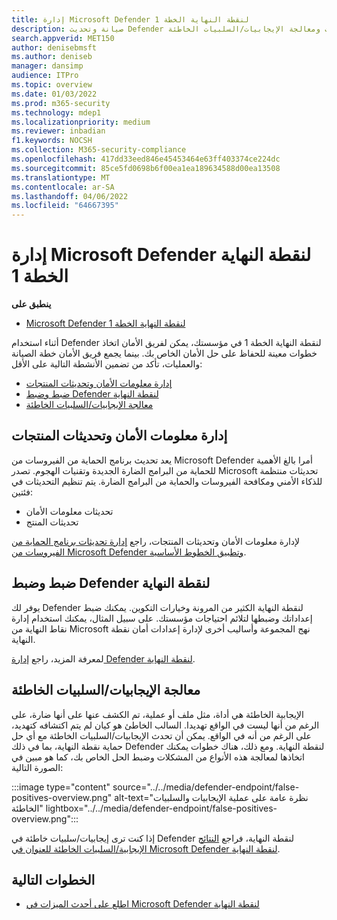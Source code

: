 ```yaml
---
title: إدارة Microsoft Defender لنقطة النهاية الخطة 1
description: صيانة وتحديث Defender لنقطة النهاية الخطة 1. إدارة الإعدادات والحصول على التحديثات ومعالجة الإيجابيات/السلبيات الخاطئة.
search.appverid: MET150
author: denisebmsft
ms.author: deniseb
manager: dansimp
audience: ITPro
ms.topic: overview
ms.date: 01/03/2022
ms.prod: m365-security
ms.technology: mdep1
ms.localizationpriority: medium
ms.reviewer: inbadian
f1.keywords: NOCSH
ms.collection: M365-security-compliance
ms.openlocfilehash: 417dd33eed846e45453464e63ff403374ce224dc
ms.sourcegitcommit: 85ce5fd0698b6f00ea1ea189634588d00ea13508
ms.translationtype: MT
ms.contentlocale: ar-SA
ms.lasthandoff: 04/06/2022
ms.locfileid: "64667395"
---
```

# <a name="manage-microsoft-defender-for-endpoint-plan-1"></a>إدارة Microsoft Defender لنقطة النهاية الخطة 1

**ينطبق على**
- [Microsoft Defender لنقطة النهاية الخطة 1](https://go.microsoft.com/fwlink/p/?linkid=2154037)

أثناء استخدام Defender لنقطة النهاية الخطة 1 في مؤسستك، يمكن لفريق الأمان اتخاذ خطوات معينة للحفاظ على حل الأمان الخاص بك. بينما يجمع فريق الأمان خطة الصيانة والعمليات، تأكد من تضمين الأنشطة التالية على الأقل:

- [إدارة معلومات الأمان وتحديثات المنتجات](#manage-security-intelligence-and-product-updates)
- [ضبط وضبط Defender لنقطة النهاية](#fine-tune-and-adjust-defender-for-endpoint)
- [معالجة الإيجابيات/السلبيات الخاطئة](#address-false-positivesnegatives)

## <a name="manage-security-intelligence-and-product-updates"></a>إدارة معلومات الأمان وتحديثات المنتجات

يعد تحديث برنامج الحماية من الفيروسات من Microsoft Defender أمرا بالغ الأهمية للحماية من البرامج الضارة الجديدة وتقنيات الهجوم. تصدر Microsoft تحديثات منتظمة للذكاء الأمني ومكافحة الفيروسات والحماية من البرامج الضارة. يتم تنظيم التحديثات في فئتين: 

- تحديثات معلومات الأمان
- تحديثات المنتج 

لإدارة معلومات الأمان وتحديثات المنتجات، راجع [إدارة تحديثات برنامج الحماية من الفيروسات من Microsoft Defender وتطبيق الخطوط الأساسية](manage-updates-baselines-microsoft-defender-antivirus.md).

## <a name="fine-tune-and-adjust-defender-for-endpoint"></a>ضبط وضبط Defender لنقطة النهاية

يوفر لك Defender لنقطة النهاية الكثير من المرونة وخيارات التكوين. يمكنك ضبط إعداداتك وضبطها لتلائم احتياجات مؤسستك. على سبيل المثال، يمكنك استخدام إدارة نقاط النهاية من Microsoft نهج المجموعة وأساليب أخرى لإدارة إعدادات أمان نقطة النهاية. 

لمعرفة المزيد، راجع [إدارة Defender لنقطة النهاية](manage-mde-post-migration.md).

## <a name="address-false-positivesnegatives"></a>معالجة الإيجابيات/السلبيات الخاطئة

الإيجابية الخاطئة هي أداة، مثل ملف أو عملية، تم الكشف عنها على أنها ضارة، على الرغم من أنها ليست في الواقع تهديدا. السالب الخاطئ هو كيان لم يتم اكتشافه كتهديد، على الرغم من أنه في الواقع. يمكن أن تحدث الإيجابيات/السلبيات الخاطئة مع أي حل حماية نقطة النهاية، بما في ذلك Defender لنقطة النهاية. ومع ذلك، هناك خطوات يمكنك اتخاذها لمعالجة هذه الأنواع من المشكلات وضبط الحل الخاص بك، كما هو مبين في الصورة التالية:

:::image type="content" source="../../media/defender-endpoint/false-positives-overview.png" alt-text="نظرة عامة على عملية الإيجابيات والسلبيات الخاطئة" lightbox="../../media/defender-endpoint/false-positives-overview.png":::

إذا كنت ترى إيجابيات/سلبيات خاطئة في Defender لنقطة النهاية، فراجع [النتائج الإيجابية/السلبيات الخاطئة للعنوان في Microsoft Defender لنقطة النهاية](defender-endpoint-false-positives-negatives.md).

## <a name="next-steps"></a>الخطوات التالية

- [اطلع على أحدث الميزات في Microsoft Defender لنقطة النهاية](whats-new-in-microsoft-defender-endpoint.md)